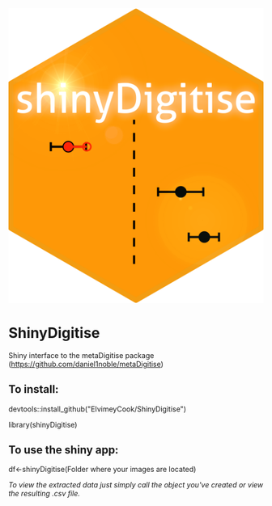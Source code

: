 ![alt text](https://github.com/EIvimeyCook/ShinyDigitise/blob/master/inst/logos/shiny.png)

# ShinyDigitise

Shiny interface to the metaDigitise package (https://github.com/daniel1noble/metaDigitise)

## To install:

devtools::install_github("EIvimeyCook/ShinyDigitise")

library(shinyDigitise)

## To use the shiny app:

df<-shinyDigitise(Folder where your images are located)

*To view the extracted data just simply call the object you've created or view the resulting .csv file.*
